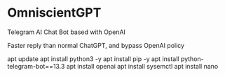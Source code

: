 # OmniscientGPT
Telegram AI Chat Bot based with OpenAI

Faster reply than normal ChatGPT, and bypass OpenAI policy

apt update 
apt install python3 -y
apt install pip -y
apt install python-telegram-bot==13.3
apt install openai
apt install sysemctl
apt install nano

